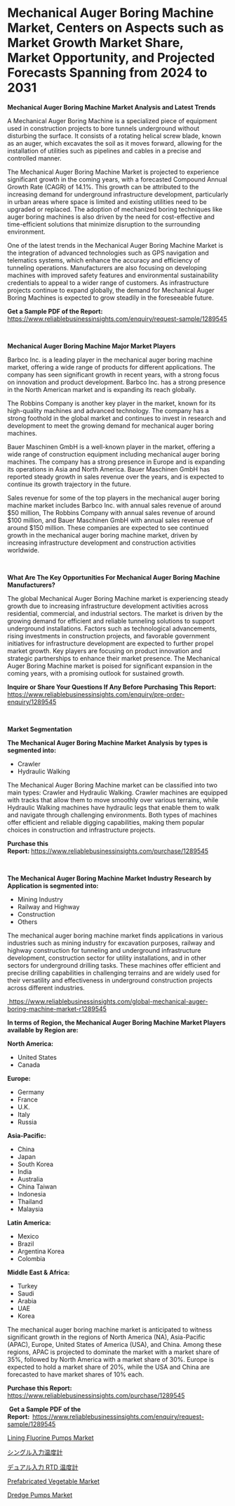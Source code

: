 <p><h1>Mechanical Auger Boring Machine Market, Centers on Aspects such as Market Growth Market Share, Market Opportunity, and Projected Forecasts Spanning from 2024 to 2031</h1></p><p><strong>Mechanical Auger Boring Machine Market Analysis and Latest Trends</strong></p>
<p><p>A Mechanical Auger Boring Machine is a specialized piece of equipment used in construction projects to bore tunnels underground without disturbing the surface. It consists of a rotating helical screw blade, known as an auger, which excavates the soil as it moves forward, allowing for the installation of utilities such as pipelines and cables in a precise and controlled manner.</p><p>The Mechanical Auger Boring Machine Market is projected to experience significant growth in the coming years, with a forecasted Compound Annual Growth Rate (CAGR) of 14.1%. This growth can be attributed to the increasing demand for underground infrastructure development, particularly in urban areas where space is limited and existing utilities need to be upgraded or replaced. The adoption of mechanized boring techniques like auger boring machines is also driven by the need for cost-effective and time-efficient solutions that minimize disruption to the surrounding environment.</p><p>One of the latest trends in the Mechanical Auger Boring Machine Market is the integration of advanced technologies such as GPS navigation and telematics systems, which enhance the accuracy and efficiency of tunneling operations. Manufacturers are also focusing on developing machines with improved safety features and environmental sustainability credentials to appeal to a wider range of customers. As infrastructure projects continue to expand globally, the demand for Mechanical Auger Boring Machines is expected to grow steadily in the foreseeable future.</p></p>
<p><strong>Get a Sample PDF of the Report:&nbsp;</strong> <a href="https://www.reliablebusinessinsights.com/enquiry/request-sample/1289545">https://www.reliablebusinessinsights.com/enquiry/request-sample/1289545</a></p>
<p>&nbsp;</p>
<p><strong>Mechanical Auger Boring Machine Major Market Players</strong></p>
<p><p>Barbco Inc. is a leading player in the mechanical auger boring machine market, offering a wide range of products for different applications. The company has seen significant growth in recent years, with a strong focus on innovation and product development. Barbco Inc. has a strong presence in the North American market and is expanding its reach globally.</p><p>The Robbins Company is another key player in the market, known for its high-quality machines and advanced technology. The company has a strong foothold in the global market and continues to invest in research and development to meet the growing demand for mechanical auger boring machines.</p><p>Bauer Maschinen GmbH is a well-known player in the market, offering a wide range of construction equipment including mechanical auger boring machines. The company has a strong presence in Europe and is expanding its operations in Asia and North America. Bauer Maschinen GmbH has reported steady growth in sales revenue over the years, and is expected to continue its growth trajectory in the future.</p><p>Sales revenue for some of the top players in the mechanical auger boring machine market includes Barbco Inc. with annual sales revenue of around $50 million, The Robbins Company with annual sales revenue of around $100 million, and Bauer Maschinen GmbH with annual sales revenue of around $150 million. These companies are expected to see continued growth in the mechanical auger boring machine market, driven by increasing infrastructure development and construction activities worldwide.</p></p>
<p>&nbsp;</p>
<p><strong>What Are The Key Opportunities For Mechanical Auger Boring Machine Manufacturers?</strong></p>
<p><p>The global Mechanical Auger Boring Machine market is experiencing steady growth due to increasing infrastructure development activities across residential, commercial, and industrial sectors. The market is driven by the growing demand for efficient and reliable tunneling solutions to support underground installations. Factors such as technological advancements, rising investments in construction projects, and favorable government initiatives for infrastructure development are expected to further propel market growth. Key players are focusing on product innovation and strategic partnerships to enhance their market presence. The Mechanical Auger Boring Machine market is poised for significant expansion in the coming years, with a promising outlook for sustained growth.</p></p>
<p><strong>Inquire or Share Your Questions If Any Before Purchasing This Report:</strong> <a href="https://www.reliablebusinessinsights.com/enquiry/pre-order-enquiry/1289545">https://www.reliablebusinessinsights.com/enquiry/pre-order-enquiry/1289545</a></p>
<p>&nbsp;</p>
<p><strong>Market Segmentation</strong></p>
<p><strong>The Mechanical Auger Boring Machine Market Analysis by types is segmented into:</strong></p>
<p><ul><li>Crawler</li><li>Hydraulic Walking</li></ul></p>
<p><p>The Mechanical Auger Boring Machine market can be classified into two main types: Crawler and Hydraulic Walking. Crawler machines are equipped with tracks that allow them to move smoothly over various terrains, while Hydraulic Walking machines have hydraulic legs that enable them to walk and navigate through challenging environments. Both types of machines offer efficient and reliable digging capabilities, making them popular choices in construction and infrastructure projects.</p></p>
<p><strong>Purchase this Report:&nbsp;</strong><a href="https://www.reliablebusinessinsights.com/purchase/1289545">https://www.reliablebusinessinsights.com/purchase/1289545</a></p>
<p>&nbsp;</p>
<p><strong>The Mechanical Auger Boring Machine Market Industry Research by Application is segmented into:</strong></p>
<p><ul><li>Mining Industry</li><li>Railway and Highway</li><li>Construction</li><li>Others</li></ul></p>
<p><p>The mechanical auger boring machine market finds applications in various industries such as mining industry for excavation purposes, railway and highway construction for tunneling and underground infrastructure development, construction sector for utility installations, and in other sectors for underground drilling tasks. These machines offer efficient and precise drilling capabilities in challenging terrains and are widely used for their versatility and effectiveness in underground construction projects across different industries.</p></p>
<p><a href="https://www.reliablebusinessinsights.com/global-mechanical-auger-boring-machine-market-r1289545">&nbsp;https://www.reliablebusinessinsights.com/global-mechanical-auger-boring-machine-market-r1289545</a></p>
<p><strong>In terms of Region, the Mechanical Auger Boring Machine Market Players available by Region are:</strong></p>
<p>
    <p> <strong> North America: </strong>
        <ul>
            <li>United States</li>
            <li>Canada</li>
        </ul>
        </p> 
    <p> <strong> Europe: </strong>
        <ul>
            <li>Germany</li>
            <li>France</li>
            <li>U.K.</li>
            <li>Italy</li>
            <li>Russia</li>
        </ul>
        </p> 
    <p> <strong> Asia-Pacific: </strong>
        <ul>
            <li>China</li>
            <li>Japan</li>
            <li>South Korea</li>
            <li>India</li>
            <li>Australia</li>
            <li>China Taiwan</li>
            <li>Indonesia</li>
            <li>Thailand</li>
            <li>Malaysia</li>
        </ul>
        </p> 
    <p> <strong> Latin America: </strong>
        <ul>
            <li>Mexico</li>
            <li>Brazil</li>
            <li>Argentina Korea</li>
            <li>Colombia</li>
        </ul>
        </p> 
    <p> <strong> Middle East & Africa: </strong>
        <ul>
            <li>Turkey</li>
            <li>Saudi</li>
            <li>Arabia</li>
            <li>UAE</li>
            <li>Korea</li>
        </ul>
    </p>
    </p>
<p><p>The mechanical auger boring machine market is anticipated to witness significant growth in the regions of North America (NA), Asia-Pacific (APAC), Europe, United States of America (USA), and China. Among these regions, APAC is projected to dominate the market with a market share of 35%, followed by North America with a market share of 30%. Europe is expected to hold a market share of 20%, while the USA and China are forecasted to have market shares of 10% each.</p></p>
<p><strong>Purchase this Report: </strong><a href="https://www.reliablebusinessinsights.com/purchase/1289545">https://www.reliablebusinessinsights.com/purchase/1289545</a></p>
<p>&nbsp;<strong>Get a Sample PDF of the Report:&nbsp;&nbsp;</strong><a href="https://www.reliablebusinessinsights.com/enquiry/request-sample/1289545">https://www.reliablebusinessinsights.com/enquiry/request-sample/1289545</a></p>
<p><strong></strong></p>
<p><p><a href="https://github.com/thereveren80/Market-Research-Report-List-1/blob/main/lining-fluorine-pumps-market.md">Lining Fluorine Pumps Market</a></p><p><a href="https://github.com/KenyonJohns/Market-Research-Report-List-1/blob/main/6677210117488.md">シングル入力温度計</a></p><p><a href="https://github.com/CieloStamm/Market-Research-Report-List-1/blob/main/8950195117487.md">デュアル入力 RTD 温度計</a></p><p><a href="https://issuu.com/reportprime-2/docs/prefabricated-vegetable-market-size-2030.pptx">Prefabricated Vegetable Market</a></p><p><a href="https://github.com/alexcrou8/Market-Research-Report-List-1/blob/main/dredge-pumps-market.md">Dredge Pumps Market</a></p></p>